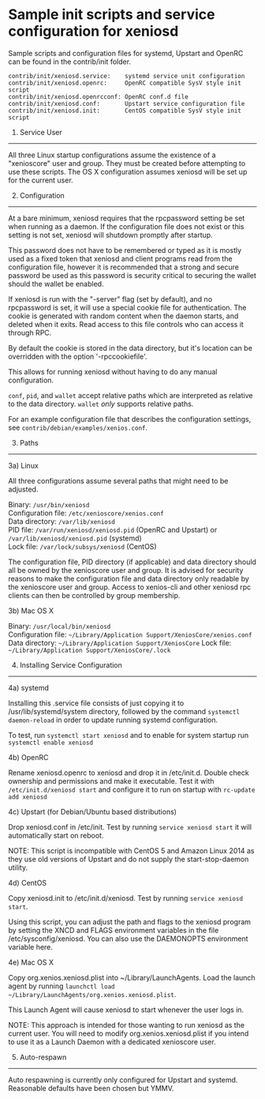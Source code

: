Sample init scripts and service configuration for xeniosd
==========================================================

Sample scripts and configuration files for systemd, Upstart and OpenRC
can be found in the contrib/init folder.

    contrib/init/xeniosd.service:    systemd service unit configuration
    contrib/init/xeniosd.openrc:     OpenRC compatible SysV style init script
    contrib/init/xeniosd.openrcconf: OpenRC conf.d file
    contrib/init/xeniosd.conf:       Upstart service configuration file
    contrib/init/xeniosd.init:       CentOS compatible SysV style init script

1. Service User
---------------------------------

All three Linux startup configurations assume the existence of a "xenioscore" user
and group.  They must be created before attempting to use these scripts.
The OS X configuration assumes xeniosd will be set up for the current user.

2. Configuration
---------------------------------

At a bare minimum, xeniosd requires that the rpcpassword setting be set
when running as a daemon.  If the configuration file does not exist or this
setting is not set, xeniosd will shutdown promptly after startup.

This password does not have to be remembered or typed as it is mostly used
as a fixed token that xeniosd and client programs read from the configuration
file, however it is recommended that a strong and secure password be used
as this password is security critical to securing the wallet should the
wallet be enabled.

If xeniosd is run with the "-server" flag (set by default), and no rpcpassword is set,
it will use a special cookie file for authentication. The cookie is generated with random
content when the daemon starts, and deleted when it exits. Read access to this file
controls who can access it through RPC.

By default the cookie is stored in the data directory, but it's location can be overridden
with the option '-rpccookiefile'.

This allows for running xeniosd without having to do any manual configuration.

`conf`, `pid`, and `wallet` accept relative paths which are interpreted as
relative to the data directory. `wallet` *only* supports relative paths.

For an example configuration file that describes the configuration settings,
see `contrib/debian/examples/xenios.conf`.

3. Paths
---------------------------------

3a) Linux

All three configurations assume several paths that might need to be adjusted.

Binary:              `/usr/bin/xeniosd`  
Configuration file:  `/etc/xenioscore/xenios.conf`  
Data directory:      `/var/lib/xeniosd`  
PID file:            `/var/run/xeniosd/xeniosd.pid` (OpenRC and Upstart) or `/var/lib/xeniosd/xeniosd.pid` (systemd)  
Lock file:           `/var/lock/subsys/xeniosd` (CentOS)  

The configuration file, PID directory (if applicable) and data directory
should all be owned by the xenioscore user and group.  It is advised for security
reasons to make the configuration file and data directory only readable by the
xenioscore user and group.  Access to xenios-cli and other xeniosd rpc clients
can then be controlled by group membership.

3b) Mac OS X

Binary:              `/usr/local/bin/xeniosd`  
Configuration file:  `~/Library/Application Support/XeniosCore/xenios.conf`  
Data directory:      `~/Library/Application Support/XeniosCore`
Lock file:           `~/Library/Application Support/XeniosCore/.lock`

4. Installing Service Configuration
-----------------------------------

4a) systemd

Installing this .service file consists of just copying it to
/usr/lib/systemd/system directory, followed by the command
`systemctl daemon-reload` in order to update running systemd configuration.

To test, run `systemctl start xeniosd` and to enable for system startup run
`systemctl enable xeniosd`

4b) OpenRC

Rename xeniosd.openrc to xeniosd and drop it in /etc/init.d.  Double
check ownership and permissions and make it executable.  Test it with
`/etc/init.d/xeniosd start` and configure it to run on startup with
`rc-update add xeniosd`

4c) Upstart (for Debian/Ubuntu based distributions)

Drop xeniosd.conf in /etc/init.  Test by running `service xeniosd start`
it will automatically start on reboot.

NOTE: This script is incompatible with CentOS 5 and Amazon Linux 2014 as they
use old versions of Upstart and do not supply the start-stop-daemon utility.

4d) CentOS

Copy xeniosd.init to /etc/init.d/xeniosd. Test by running `service xeniosd start`.

Using this script, you can adjust the path and flags to the xeniosd program by
setting the XNCD and FLAGS environment variables in the file
/etc/sysconfig/xeniosd. You can also use the DAEMONOPTS environment variable here.

4e) Mac OS X

Copy org.xenios.xeniosd.plist into ~/Library/LaunchAgents. Load the launch agent by
running `launchctl load ~/Library/LaunchAgents/org.xenios.xeniosd.plist`.

This Launch Agent will cause xeniosd to start whenever the user logs in.

NOTE: This approach is intended for those wanting to run xeniosd as the current user.
You will need to modify org.xenios.xeniosd.plist if you intend to use it as a
Launch Daemon with a dedicated xenioscore user.

5. Auto-respawn
-----------------------------------

Auto respawning is currently only configured for Upstart and systemd.
Reasonable defaults have been chosen but YMMV.
